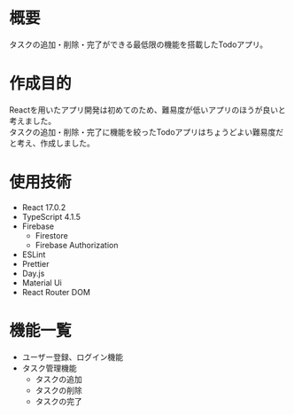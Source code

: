 # 概要
タスクの追加・削除・完了ができる最低限の機能を搭載したTodoアプリ。

# 作成目的
Reactを用いたアプリ開発は初めてのため、難易度が低いアプリのほうが良いと考えました。  
タスクの追加・削除・完了に機能を絞ったTodoアプリはちょうどよい難易度だと考え、作成しました。

# 使用技術
- React 17.0.2
- TypeScript 4.1.5
- Firebase
  - Firestore
  - Firebase Authorization
- ESLint
- Prettier
- Day.js
- Material Ui
- React Router DOM

# 機能一覧
- ユーザー登録、ログイン機能
- タスク管理機能 
  - タスクの追加
  - タスクの削除
  - タスクの完了
